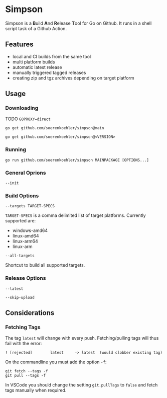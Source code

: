 Simpson
=======

Simpson is a **B**uild **A**nd **R**elease **T**ool for Go on Github. It runs
in a shell script task of a Github Action.

Features
--------

*   local and CI builds from the same tool
*   multi platform builds
*   automatic latest release
*   manually triggered tagged releases
*   creating zip and tgz archives depending on target platform

Usage
-----

### Downloading ###

TODO `GOPROXY=direct`

```
go get github.com/soerenkoehler/simpson@main
```

```
go get github.com/soerenkoehler/simpson@<VERSION>
```

### Running ###

```
go run github.com/soerenkoehler/simpson MAINPACKAGE [OPTIONS...]
```

### General Oprions ###

```
--init
```

### Build Options ###

```
--targets TARGET-SPECS
```

`TARGET-SPECS` is a comma delimited list of target platforms. Currently
supported are:

*   windows-amd64
*   linux-amd64
*   linux-arm64
*   linux-arm

```
--all-targets
```

Shortcut to build all supported targets.

### Release Options ###

```
--latest
```

```
--skip-upload
```

Considerations
--------------

### Fetching Tags ###

The tag `latest` will change with every push. Fetching/pulling tags will thus
fail with the error:
```
! [rejected]        latest     -> latest  (would clobber existing tag)
```

On the commandline you must add the option `-f`:
```
git fetch --tags -f
git pull --tags -f
```

In VSCode you should change the setting `git.pullTags` to `false` and fetch tags
manually when required.
